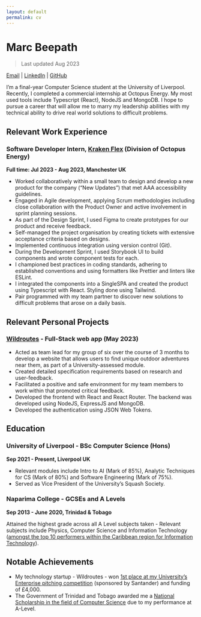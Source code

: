 ```yaml
---
layout: default
permalink: cv
---
```


# Marc Beepath

> Last updated Aug 2023

[Email](mailto:marcbeep@gmail.com) | [LinkedIn](https://linkedin.com/in/marcbeep) | [GitHub](https://github.com/marcbeep)

I’m a final-year Computer Science student at the University of Liverpool. Recently, I completed a commercial internship at Octopus Energy. My most used tools include Typescript (React), NodeJS and MongoDB. I hope to pursue a career that will allow me to marry my leadership abilities with my technical ability to drive real world solutions to difficult problems.

## Relevant Work Experience

### Software Developer Intern, [Kraken Flex](https://www.krakenflex.com/) (Division of Octopus Energy)

**Full time: Jul 2023 - Aug 2023, Manchester UK**

- Worked collaboratively within a small team to design and develop a new product for the company (“New Updates”) that met AAA accessibility guidelines.
- Engaged in Agile development, applying Scrum methodologies including close collaboration with the Product Owner and active involvement in sprint planning sessions.
- As part of the Design Sprint, I used Figma to create prototypes for our product and receive feedback.
- Self-managed the project organisation by creating tickets with extensive acceptance criteria based on designs.
- Implemented continuous integration using version control (Git).
- During the Development Sprint, I used Storybook UI to build components and wrote component tests for each.
- I championed best practices in coding standards, adhering to established conventions and using formatters like Prettier and linters like ESLint.
- I integrated the components into a SingleSPA and created the product using Typescript with React. Styling done using Tailwind.
- Pair programmed with my team partner to discover new solutions to difficult problems that arose on a daily basis.

## Relevant Personal Projects

### [Wildroutes](https://github.com/marcbeep/wildroutes) - Full-Stack web app (May 2023)

- Acted as team lead for my group of six over the course of 3 months to develop a website that allows users to find unique outdoor adventures near them, as part of a University-assessed module.
- Created detailed specification requirements based on research and user-feedback.
- Facilitated a positive and safe environment for my team members to work within that promoted critical feedback.
- Developed the frontend with React and React Router. The backend was developed using NodeJS, ExpressJS and MongoDB.
- Developed the authentication using JSON Web Tokens.

## Education

### University of Liverpool - BSc Computer Science (Hons)

**Sep 2021 - Present, Liverpool UK**

- Relevant modules include Intro to AI (Mark of 85%), Analytic Techniques for CS (Mark of 80%) and Software Engineering (Mark of 75%).
- Served as Vice President of the University’s Squash Society.

### Naparima College - GCSEs and A Levels

**Sep 2013 - June 2020, Trinidad & Tobago**

Attained the highest grade across all A Level subjects taken - Relevant subjects include Physics, Computer Science and Information Technology ([amongst the top 10 performers within the Caribbean region for Information Technology](https://www.cxc.org/merit-lists/)).

## Notable Achievements

- My technology startup - Wildroutes - won [1st place at my University’s Enterprise pitching competition](https://news.liverpool.ac.uk/2023/05/10/enterprising-students-win-design-your-future-awards/) (sponsored by Santander) and funding of £4,000.
- The Government of Trinidad and Tobago awarded me a [National Scholarship in the field of Computer Science](https://napcol.bluechiptt.com/scholarships-2020/) due to my performance at A-Level.
